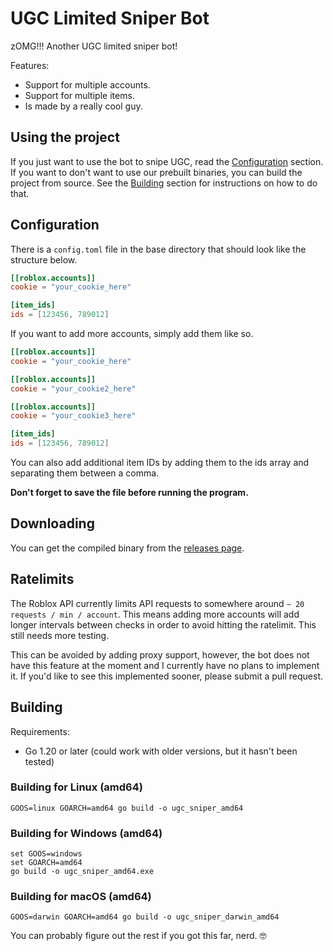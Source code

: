 # UGC Limited Sniper Bot

zOMG!!! Another UGC limited sniper bot! 

Features:

- Support for multiple accounts.
- Support for multiple items.
- Is made by a really cool guy.

## Using the project

If you just want to use the bot to snipe UGC, read the [Configuration](#config) section. If you want to don't want to use our prebuilt binaries, you can build the project from source. See the [Building](#building) section for instructions on how to do that.


## Configuration
There is a `config.toml` file in the base directory that should look like the structure below.

```toml
[[roblox.accounts]]
cookie = "your_cookie_here"

[item_ids]
ids = [123456, 789012]
```

If you want to add more accounts, simply add them like so.

```toml
[[roblox.accounts]]
cookie = "your_cookie_here"

[[roblox.accounts]]
cookie = "your_cookie2_here"

[[roblox.accounts]]
cookie = "your_cookie3_here"

[item_ids]
ids = [123456, 789012]
```

You can also add additional item IDs by adding them to the ids array and separating them between a comma.

**Don't forget to save the file before running the program.**

## Downloading 

You can get the compiled binary from the [releases page](https://github.com/PiratePeep/ugc-limited-sniper/releases/tag/windows-release).
## Ratelimits

The Roblox API currently limits API requests to somewhere around `~ 20 requests / min / account`. This means adding more accounts will add longer intervals between checks in order to avoid hitting the ratelimit. This still needs more testing.

This can be avoided by adding proxy support, however, the bot does not have this feature at the moment and I currently have no plans to implement it. If you'd like to see this implemented sooner, please submit a pull request.

## Building

Requirements:
- Go 1.20 or later (could work with older versions, but it hasn't been tested)

### Building for Linux (amd64)

```
GOOS=linux GOARCH=amd64 go build -o ugc_sniper_amd64
```

### Building for Windows (amd64)
```
set GOOS=windows
set GOARCH=amd64
go build -o ugc_sniper_amd64.exe
```

### Building for macOS (amd64)

```
GOOS=darwin GOARCH=amd64 go build -o ugc_sniper_darwin_amd64
```

You can probably figure out the rest if you got this far, nerd. 🤓
